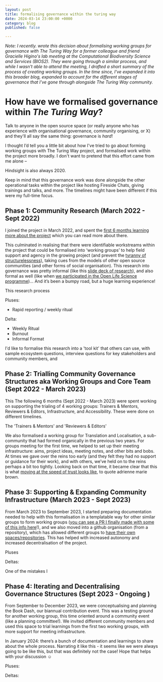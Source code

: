 ```yaml
---
layout: post
title: formalising governance within the turing way
date: 2024-03-14 23:00:00 +0000
category: blog
published: false

---
```


_Note: I recently. wrote this decision about formalising working groups for governance with The Turing Way for a former colleague and friend Gracielle Higino's lab meeting at the Computational Biodiversity Science and Services (_BIOS2_). They were going through a similar process, and while I wasn't able to attend the meeting, I drafted a short summary of the process of creating working groups. In the time since, I've expanded it into this broader blog, expanded to account for the different stages of governance that I've gone through alongside _The Turing Way_ community._ 

# How have we formalised governance within _The Turing Way_?

Talk to anyone in the open source space (or really anyone who has experience with organisational governance, community organising, or X) and they'll all say the same thing: governance is *hard*! 

I thought I’d tell you a little bit about how I've tried to go about forming working groups with The Turing Way project, and formalised work within the project more broadly. I don't want to pretend that this effort came from me alone  –

Hindsight is also always 2020. 

Keep in mind that this governance work was done alongside the other operational tasks within the project like hosting Fireside Chats, giving trainings and talks, and more. The timelines might have been different if this were my full-time focus.



## Phase 1: Community Research (March 2022 - Sept 2022)

I joined the project in March 2022, and spent the [first 6 months learning more about the project](https://github.com/the-turing-way/the-turing-way/discussions/2552) which you can read more about there. 

This culminated in realising that there were identifiable workstreams within the project that could be formalised into ‘working groups’ to help field support and agency in the growing project (and prevent the [tyranny of structurelessness]()), taking cues from the models of other open source communities (and other forms of social organisation). This research into governance was pretty informal (like this [slide deck of research](https://docs.google.com/presentation/d/1HcKjeikxAAfKDCb5Okh1EqPbabedM3c7xIVuKv1Cqeg/edit#slide=id.p)), and also formal as well (like when [we participated in the Open Life Science programme](https://openlifesci.org/openseeds/ols-5/projects-participants.html))... And it’s been a bumpy road, but a huge learning experience! 

This research process 

Pluses:
- Rapid reporting / weekly ritual



Delta:
- Weekly Ritual
- Burnout
- Informal Format

I'd like to formalise this research into a 'tool kit' that others can use, with sample ecosystem questions, interview questions for key stakeholders and community members, and 

## Phase 2: Trialling Community Governance Structures aka Working Groups and Core Team (Sept 2022 - March 2023)

This 
The following 6 months (Sept 2022 - March 2023) were spent working on supporting the trialing of 4 working groups: Trainers & Mentors, Reviewers & Editors, Infrastructure, and Accessibility. These were done on different timelines. 

The 'Trainers & Mentors' and 'Reviewers & Editors' 

We also formalised a working group for Translation and Localisation, a sub-community that had formed organically in the previous two years. For groups meeting for the first time, we helped to set up their meeting infrastructure: aims, project ideas, meeting notes, and other bits and bobs. At times we gave over the reins too early (and they felt they had no support or guidance for their work), and with others, we’ve held on to the reins perhaps a bit too tightly. Looking back on that time, it became clear that this is what [moving at the speed of trust looks like](https://www.rootedstrategy.com/blogposts/4w6myxde5a15j0zrtybcgf3a1mbktk), to quote adrienne marie brown. 

## Phase 3: Supporting & Expanding Community Infrastructure  (March 2023 - Sept 2023)

From March 2023 to September 2023, I started preparing documentation needed to help with this formalisation in a templatable way for other similar groups to form working groups ([you can see a PR I finally made with some of this info here](https://github.com/the-turing-way/the-turing-way/pull/3499)!), and we also moved into a github organisation (from a repository), which has allowed different groups to [have their own spaces/repositories](https://github.com/the-turing-way). This has helped with increased autonomy and increased decentralisation of the project.

Pluses

Deltas:

One of the mistakes I 

## Phase 4: Iterating and Decentralising Governance Structures (Sept 2023 - Ongoing )

From September to December 2023, we were conceptualising and planning the Book Dash, our biannual contribution event. This was a testing ground for another working group, this time oriented around a community event (like a planning committee!). We invited different community members and used this space to trial learnings from the first two working groups, with more support for meeting infrastructure. 

In January 2024: there’s a bunch of documentation and learnings to share about the whole process. Narrating it like this - it seems like we were always going to be like this, but that was definitely not the case! Hope that helps with your discussion ☺️

Pluses:

Deltas:

